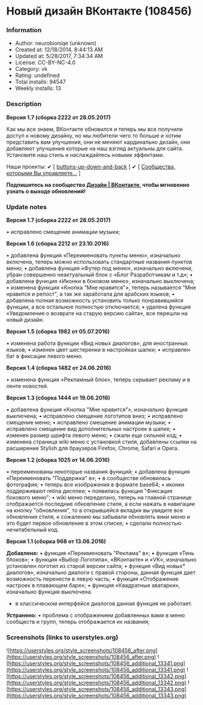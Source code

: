 # Новый дизайн ВКонтакте (108456)

### Information
- Author: neurobioniqe (unknown)
- Created at: 12/18/2014, 8:44:13 AM
- Updated at: 5/28/2017, 7:34:34 AM
- License: CC-BY-NC-4.0
- Category: vk
- Rating: undefined
- Total installs: 94547
- Weekly installs: 13


### Description
<strong>Версия 1.7 (сборка 2222 от 28.05.2017)</strong>

Как мы все знаем, ВКонтакте обновился и теперь мы все получили доступ к новому дизайну, но мы любители чего то больше и хотим представить вам улучшения, они не меняют кардинально дизайн, они добавляют улучшения которые на наш взгляд актуальны для сайта. Установите наш стиль и наслаждайтесь новыми эффектами.

Наши проекты:
✔ [ <a href="https://userstyles.org/styles/109501">buttons-up-down-and-back</a> ]
✔ [ <a href="https://userstyles.org/styles/122577">Сообщества, которыми Вы управляете...</a> ]

<strong>Подпишитесь на сообщество <a href="http://vk.com/theme_new">Дизайн | ВКонтакте</a>, чтобы мгновенно узнать о выходе обновлений!</strong>

### Update notes
<strong>Версия 1.7 (сборка 2222 от 28.05.2017)</strong>

• исправлено смещение анимации музыки;

<strong>Версия 1.6 (сборка 2212 от 23.10.2016)</strong>

• добавлена функция «Переименовать пункты меню», изначально включена, теперь можно использовать стандартные названия пунктов меню;
• добавлена функция «Футер под меню», изначально включена, убран совершенно неактуальный блок с «Блог Разработчикам и т.д»;
• добавлена функция «Иконки в боковом меню», изначально выключена;
• изменена функция «Кнопка "Мне нравится"», теперь называется "Мне нравится и репост", а так же заработала для арабских языков;
• добавлена полная возможность установить только понравившийся функции, а все остальное полностью отключается;
• удалена функция «Уведомление о возврате на старую версию сайта», все перешли на новый дизайн.

<strong>Версия 1.5 (сборка 1982 от 05.07.2016)</strong>

• изменена работа функции «Вид новых диалогов», для иностранных языков;
• изменен цвет шестеренки в настройках шапки;
• исправлен баг в фиксации левого меню.

<strong>Версия 1.4 (сборка 1482 от 24.06.2016)</strong>

• изменена функция «Рекламный блок», теперь скрывает рекламу и в ленте новостей.

<strong>Версия 1.3 (сборка 1444 от 19.06.2016)</strong>

• добавлена функция «Кнопка "Мне нравится"», изначально функция выключена;
• исправлено смещение логотипов вниз;
• исправлено смещение меню;
• исправлено смещение анимации музыки;
• исправлено смещение вид дополнительных настроек в шапке;
• изменен размер шрифта левого меню;
• сжали еще сильней код;
• изменена страница wiki меню с установкой стиля, добавлены ссылки на расширение Stylish для браузеров Firefox, Chrome, Safari и Opera.

<strong>Версия 1.2 (сборка 1025 от 14.06.2016)</strong>

• переименованы некоторые названия функций; 
• добавлена функция «Переименовать "Поддержка" в»;
• в сообществе обновилась фотография; 
• теперь все изображения в формате base64; 
• иконки поддерживают retina дисплеи; 
• появилась функция "Фиксация бокового меню"; 
• wiki меню переделано, теперь на главной странице отображается последние обновление стиля, а если нажать в навигации на кнопку "обновления", то в открывшейся вкладки вы увидите все обновления стиля, к сожалению мы забывали обновлять вики меню и это будет первое обновление в этом списке; 
• сделали полностью нечитабельный код. 

<strong>Версия 1.1 (сборка 968 от 13.06.2016)</strong>

<strong>Добавлено:</strong>
• функция «Переименовать "Реклама" в»;
• функция «Тень блоков»;
• функция «Выбор Логотипа», «ВКонтакте» и «VK», изначально установлен логотип из старой версии сайта;
• функция «Вид новых* диалогов», изначально диалоги с правой стороны, данная функция дает возможность перенести в левую часть;
• функция «Отображение настроек в плавающем баре»;
• функция «Квадратные аватарки», изначально функция выключена.

* в классическом интерфейсе диалогов данная функция не работает.

<strong>Устранено:</strong>
• проблема с отображением добавленных вами в меню сообществ и групп, теперь отображается их названия;

### Screenshots (links to userstyles.org)
![https://userstyles.org/style_screenshots/108456_after.png](https://userstyles.org/style_screenshots/108456_after.png)
![https://userstyles.org/style_screenshots/108456_additional_13341.png](https://userstyles.org/style_screenshots/108456_additional_13341.png)
![https://userstyles.org/style_screenshots/108456_additional_13342.png](https://userstyles.org/style_screenshots/108456_additional_13342.png)
![https://userstyles.org/style_screenshots/108456_additional_13343.png](https://userstyles.org/style_screenshots/108456_additional_13343.png)

